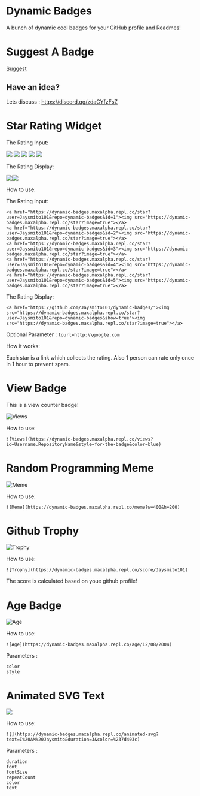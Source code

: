 # Dynamic Badges
A bunch of dynamic cool badges for your GitHub profile and Readmes!

# Suggest A Badge

[Suggest](https://github.com/Jaysmito101/dynamic-badges/issues/new/choose)

## Have an idea?
Lets discuss : https://discord.gg/zdaCYfzFsZ

# Star Rating Widget

The Rating Input:

 <a href="https://dynamic-badges.maxalpha.repl.co/star?user=Jaysmito101&repo=dynamic-badges&id=1"><img src="https://dynamic-badges.maxalpha.repl.co/star?image=true"></a>
 <a href="https://dynamic-badges.maxalpha.repl.co/star?user=Jaysmito101&repo=dynamic-badges&id=2"><img src="https://dynamic-badges.maxalpha.repl.co/star?image=true"></a>
 <a href="https://dynamic-badges.maxalpha.repl.co/star?user=Jaysmito101&repo=dynamic-badges&id=3"><img src="https://dynamic-badges.maxalpha.repl.co/star?image=true"></a>
 <a href="https://dynamic-badges.maxalpha.repl.co/star?user=Jaysmito101&repo=dynamic-badges&id=4"><img src="https://dynamic-badges.maxalpha.repl.co/star?image=true"></a>
 <a href="https://dynamic-badges.maxalpha.repl.co/star?user=Jaysmito101&repo=dynamic-badges&id=5"><img src="https://dynamic-badges.maxalpha.repl.co/star?image=true"></a>

The Rating Display:

 <a href="https://github.com/Jaysmito101/dynamic-badges/"><img src="https://dynamic-badges.maxalpha.repl.co/star?user=Jaysmito101&repo=dynamic-badges&show=true"><img src="https://dynamic-badges.maxalpha.repl.co/star?image=true"></a>
 
How to use:

The Rating Input:

    <a href="https://dynamic-badges.maxalpha.repl.co/star?user=Jaysmito101&repo=dynamic-badges&id=1"><img src="https://dynamic-badges.maxalpha.repl.co/star?image=true"></a>
    <a href="https://dynamic-badges.maxalpha.repl.co/star?user=Jaysmito101&repo=dynamic-badges&id=2"><img src="https://dynamic-badges.maxalpha.repl.co/star?image=true"></a>
    <a href="https://dynamic-badges.maxalpha.repl.co/star?user=Jaysmito101&repo=dynamic-badges&id=3"><img src="https://dynamic-badges.maxalpha.repl.co/star?image=true"></a>
    <a href="https://dynamic-badges.maxalpha.repl.co/star?user=Jaysmito101&repo=dynamic-badges&id=4"><img src="https://dynamic-badges.maxalpha.repl.co/star?image=true"></a>
    <a href="https://dynamic-badges.maxalpha.repl.co/star?user=Jaysmito101&repo=dynamic-badges&id=5"><img src="https://dynamic-badges.maxalpha.repl.co/star?image=true"></a>
 
 The Rating Display:
 
    <a href="https://github.com/Jaysmito101/dynamic-badges/"><img src="https://dynamic-badges.maxalpha.repl.co/star?user=Jaysmito101&repo=dynamic-badges&show=true"><img src="https://dynamic-badges.maxalpha.repl.co/star?image=true"></a>
 
Optional Parameter : `tourl=http:\\google.com`

How it works:

Each star is a link which collects the rating. Also 1 person can rate only once in 1 hour to prevent spam.

# View Badge
This is a view counter badge!

![Views](https://dynamic-badges.maxalpha.repl.co/views?id=Username.PageID&style=for-the-badge&color=blue)

How to use:

    ![Views](https://dynamic-badges.maxalpha.repl.co/views?id=Username.RepositoryName&style=for-the-badge&color=blue)

# Random Programming Meme

![Meme](https://dynamic-badges.maxalpha.repl.co/meme?w=400&h=200)

How to use:

    ![Meme](https://dynamic-badges.maxalpha.repl.co/meme?w=400&h=200)

# Github Trophy

![Trophy](https://dynamic-badges.maxalpha.repl.co/score/Jaysmito101)

How to use:

    ![Trophy](https://dynamic-badges.maxalpha.repl.co/score/Jaysmito101)

The score is calculated based on youe github profile!

# Age Badge

![Age](https://dynamic-badges.maxalpha.repl.co/age/12/08/2004)

How to use:

    ![Age](https://dynamic-badges.maxalpha.repl.co/age/12/08/2004)

Parameters : 

    color
    style

# Animated SVG Text

![](https://dynamic-badges.maxalpha.repl.co/animated-svg?text=Dynamic-Badges&duration=3&color=%237d403c)

How to use:

    ![](https://dynamic-badges.maxalpha.repl.co/animated-svg?text=I%20AM%20Jaysmito&duration=3&color=%237d403c)

Parameters : 

    duration
    font
    fontSize
    repeatCount
    color
    text
    
